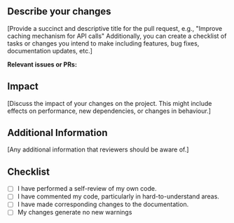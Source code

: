 ## Describe your changes
[Provide a succinct and descriptive title for the pull request, e.g., "Improve caching mechanism for API calls" Additionally, you can create a checklist of tasks or changes you intend to make including features, bug fixes, documentation updates, etc.]

**Relevant issues or PRs:**

## Impact
[Discuss the impact of your changes on the project. This might include effects on performance, new dependencies, or changes in behaviour.]

## Additional Information
[Any additional information that reviewers should be aware of.]

## Checklist
- [ ] I have performed a self-review of my own code.
- [ ] I have commented my code, particularly in hard-to-understand areas.
- [ ] I have made corresponding changes to the documentation.
- [ ] My changes generate no new warnings 